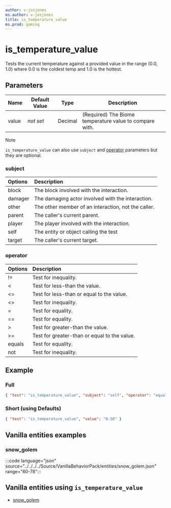 ```yaml
---
author: v-josjones
ms.author: v-josjones
title: is_temperature_value
ms.prod: gaming
---
```


# is_temperature_value

Tests the current temperature against a provided value in the range (0.0, 1.0) where 0.0 is the coldest temp and 1.0 is the hottest.

## Parameters

|Name |Default Value  |Type  |Description  |
|---------|---------|---------|---------|
|value |*not set* |Decimal |(Required) The Biome temperature value to compare with. |

>[!Note]
>`is_temperature_value` can also use `subject` and [operator](../Definitions/NestedTables/operator.md) parameters but they are optional.

### subject

| Options| Description |
|:-----------|:-----------|
| block| The block involved with the interaction. |
| damager| The damaging actor involved with the interaction. |
| other| The other member of an interaction, not the caller. |
| parent| The caller's current parent. |
| player| The player involved with the interaction. |
| self| The entity or object calling the test |
| target| The caller's current target. |

### operator

| Options| Description |
|:-----------|:-----------|
| !=| Test for inequality. |
| <| Test for less-than the value. |
| <=| Test for less-than or equal to the value. |
| <>| Test for inequality. |
| =| Test for equality. |
| ==| Test for equality. |
| >| Test for greater-than the value. |
| >=| Test for greater-than or equal to the value. |
| equals| Test for equality. |
| not| Test for inequality. |

## Example

### Full

```json
{ "test": "is_temperature_value", "subject": "self", "operator": "equals", "value": "0.50" }
```

### Short (using Defaults)

```json
{ "test": "is_temperature_value", "value": "0.50" }
```

## Vanilla entities examples

### snow_golem

:::code language="json" source="../../../../Source/VanillaBehaviorPack/entities/snow_golem.json" range="60-78":::

## Vanilla entities using `is_temperature_value`

- [snow_golem](../../../../Source/VanillaBehaviorPack_Snippets/entities/snow_golem.md)

